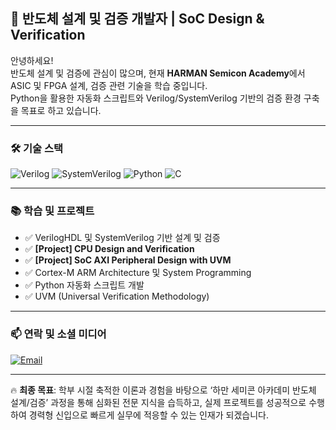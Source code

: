 ## 🚀 반도체 설계 및 검증 개발자 | SoC Design & Verification

안녕하세요!  
반도체 설계 및 검증에 관심이 많으며, 현재 **HARMAN Semicon Academy**에서  
ASIC 및 FPGA 설계, 검증 관련 기술을 학습 중입니다.  
Python을 활용한 자동화 스크립트와 Verilog/SystemVerilog 기반의 검증 환경 구축을 목표로 하고 있습니다.

---

### 🛠️ **기술 스택**
![Verilog](https://img.shields.io/badge/-Verilog-000?&logo=verilog)
![SystemVerilog](https://img.shields.io/badge/-SystemVerilog-000?&logo=systemverilog)
![Python](https://img.shields.io/badge/-Python-3776AB?&logo=python&logoColor=white)
![C](https://img.shields.io/badge/-C-00599C?&logo=c&logoColor=white)

---

### 📚 **학습 및 프로젝트**
- ✅ VerilogHDL 및 SystemVerilog 기반 설계 및 검증
- ✅ **[Project] CPU Design and Verification**
- ✅ **[Project] SoC AXI Peripheral Design with UVM**
- ✅ Cortex-M ARM Architecture 및 System Programming
- ✅ Python 자동화 스크립트 개발  
- ✅ UVM (Universal Verification Methodology)

---

### 📫 **연락 및 소셜 미디어**
[![Email](https://img.shields.io/badge/Email-D14836?logo=gmail&logoColor=white)](mailto:ujinmo0342@naver.com)

---

🔥 **최종 목표**: 학부 시절 축적한 이론과 경험을 바탕으로 ‘하만 세미콘 아카데미 반도체 설계/검증’ 과정을 통해 심화된 전문 지식을 습득하고, 실제 프로젝트를 성공적으로 수행하여 경력형 신입으로 빠르게 실무에 적응할 수 있는 인재가 되겠습니다.
